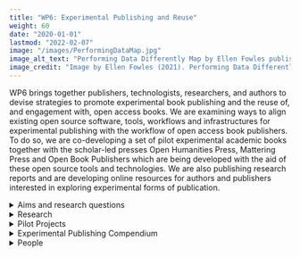 ```yaml
---
title: "WP6: Experimental Publishing and Reuse"
weight: 60
date: "2020-01-01"
lastmod: "2022-02-07"
image: "/images/PerformingDataMap.jpg"
image_alt_text: "Performing Data Differently Map by Ellen Fowles published on Zenodo"
image_credit: "Image by Ellen Fowles (2021). Performing Data Differently Map. Zenodo. https://doi.org/10.5281/zenodo.5541339."
---
```


WP6 brings together publishers, technologists, researchers, and authors to devise strategies to promote experimental book publishing and the reuse of, and engagement with, open access books. We are examining ways to align existing open source software, tools, workflows and infrastructures for experimental publishing  with the workflow of open access book publishers. To do so, we are co-developing a set of pilot experimental academic books together with the scholar-led presses Open Humanities Press, Mattering Press and Open Book Publishers which are being developed with the aid of these open source tools and technologies. We are also publishing research reports and are developing online resources for authors and publishers interested in exploring experimental forms of publication.

<details>
  <summary>
    Aims and research questions
  </summary>

Our research is looking at experiments with the book that reimagine the relationalities that constitute academic writing, research and publishing, and speculate on what the future of the book and the humanities might look like beyond the printed codex-format as the standard publication choice.

Our aim is to make it easier for authors and publishers to take up these kinds of experiments, and to integrate them into their research and publishing work-flows. We are doing so by highlighting the open source tools, technologies, platforms and software that are already available to support experimental forms of publishing, whether they are custom-designed for academic books or not. But instead of focusing solely on experimental publishing as a technological problem requiring technological solutions, we are keen to investigate what the inhibitions and the barriers are towards the uptake of these kinds of experimental books and processes (and how to overcome them), both for authors and for presses. As such we are working closely with authors and presses to create pilot projects and communities of best practice, to explore how to best enable experimental publishing.
</details>

<details>
  <summary>
    Research
  </summary>

#### Workshops

**Mapping, Connecting, Developing Future Book Imaginaries (July 1, 2020)**

As part of this online half-day stakeholder workshop we brought together some of the most cutting-edge open source software and platform providers working on reimagining the academic book. Together with a selection of scholar-led and new university presses we collaboratively explored the questions: how can we better enable the production and publication of experimental books; and what is already out there to support this?

*Workshop Overview:*
https://www.copim.ac.uk/events/200701-experimental-publishing-workshop/

*Workshop reports:*

* Moore, S., & Adema, J. (2020). COPIM Experimental Publishing Workshop - Part 1: Inhibitions Towards Experimental Book Publishing. *COPIM*. https://doi.org/10.21428/785a6451.8265afcb
* Moore, S., & Adema, J. (2020). COPIM Experimental Publishing Workshop - Part 2: Promoting Experimental Publishing. *COPIM*. https://doi.org/10.21428/785a6451.a21d57b6

**ReUsing Sources 1 – Texts: Foraging, Slashing, Weeding, Composting, Assembling, Caring for Texts (June 3, 2021)**

For *ReUsing Sources 1: Texts*, we worked with the team behind the Combinatorial Books: Gathering Flowers pilot project, which in its first iteration consists of a collaborative ‘re-writing’ of Tondeur and Marder’s *The Chernobyl Herbarium* (Open Humanities Press, 2016); a process the authors conceptualised as a form of productive disappropriation. The engagement with the latter text, as well as discussions among the participants of this workshop, evolved through the collective assembly of an ad-hoc publication during the workshop. The publication consists of: (1) a collection of plants and their properties that can inform the creative, careful “composting” (through writing, reuse and publishing) of OA materials; (2) short experiments in rewriting a passage from the Chernobyl Herbarium; (3) plant-based recipes for re-using sources. By means of these exercises we are gathering new ways to re-engage with existing texts in and through scholarly writing.

*Workshop overview:*
https://www.copim.ac.uk/events/210603-experimental-publishing-reusing-sources-texts/

*Workshop report:*

* McHardy, J. (2021). Tentative Florilegium: Experiments & Recipes for ReWriting Books. *COPIM*. https://doi.org/10.21428/785a6451.840fc9e5
Collaborative Publication: https://cryptpad.fr/pad/#/2/pad/view/vKt2EM2QooomsnOTpVtAqdswLbTvlNTztY3Hfkff7UU/

**ReUsing Sources 2 – Data: Translating, Performing, Computing, Masking, Dressing Data (June 17, 2021)**

For *ReUsing Sources 2: Data*, we worked with the [Politics of Patents](http://www.politicsofpatents.org/) (POP) team. POP investigates 200 years of global clothing patents to examine the shifting materialisation of body, citizenship, inventiveness and gender. The intention of this workshop was to discuss how archival data might be performed differently. This question speaks not only to researchers and artists who work with large archival data sets; it also speaks more broadly to how artists and scholars might engage datasets in a way that renders them open to investigation, creative critique and invention. The engagement as well as discussions among the participants of this workshop evolved through a tentative prototyping process. During the workshop participants drew on data from the POP project to prototype forms of data performance. Prototyping here served both: as a research methodology for critically engaging with and questioning normalised ways of relating with and around data; and as a prefigurative practice by which to imagine possible alternative procedures. The workshop participants engaged with mask patents from the POP archive stemming from different centuries. They did so through creative material interventions and by re-performing, translating or reanimating them in reference to contemporary and future personal, economic or socio-political conditions. Following the workshop, the question how books might perform archival data differently, became the lead question of the associated Archival Conversaions pilot book project.

*Workshop overview:*
https://www.copim.ac.uk/events/210617-experimental-publishing-reusing-sources-data/

*Workshop report:*

* McHardy, J., Jungnickel, K., Kiesewetter, R., & Fowles, E. (2021). Data Books & Data Bodies: Performing Archival Data differently. *COPIM*. https://doi.org/10.21428/785a6451.fb44bb05

#### Research Reports

* Adema, Mars, and Steiner. 2021. Books Contain Multitudes: Exploring Experimental Publishing. *COPIM*. https://doi.org/10.21428/785a6451.933fa904 and 10.5281/zenodo.4471571
* *Books Contain Multitudes: Exploring Experimental Publishing* is a three-part research and scoping report which serves as a resource for the scholarly community, especially for authors and publishers interested in pursuing more experimental forms of book publishing. The first two parts of this report situate such books in the context of academic research and publishing, and map current projects in a tenative typology of experimental books. The third part of this report reviews existing resources such as tools, platforms and software that enable the production of experimental books. This section also presents a roadmap and methodology towards the creation of an online Experimental Publishing Compendium (a resource which we will be publishing in 2022) and discusses collaborative writing and annotation tools.
* Adema, Moore and Steiner (2021) Promoting and Nurturing Interactions with Open Access Books: Strategies for Publishers and Authors. *COPIM*. doi: 10.21428/785a6451.2d6f4263 and https://doi.org/10.5281/zenodo.5572413

This is a three-part research and scoping report that has been created as a (evolving) resource for the scholarly community, especially for publishers and authors interested in fostering more engagement with open access books. The [first part](https://doi.org/10.21428/785a6451.b021e5e7) of this report provides a literature overview to identify the opportunities that digital technologies and enhanced interactions with open access books can provide for scholarship. It outlines some of the main types of interactions around open books that scholars are involved in. And it showcases some of the experiments within humanities book publishing with reuse, remix and more interactive features. Finally, it presents some of the main (technological and socio-cultural) inhibitions that have prevented further uptake of these practices. The [second part](https://doi.org/10.21428/785a6451.ce489971) of this report then explores more closely the technical dependencies that the introduced interactions and affordances rely upon. In doing so, it outlines and showcases a variety of open source tools, software, technologies, platforms, infrastructures, guidelines and best practices that lend themselves to being adopted by publishers and authors (or by publishers and authors working in collaboration with each other) to facilitate interaction around their book(s). The [third part](https://doi.org/10.21428/785a6451.80fa5af5) of the report then summarises the findings of the previous parts and provides recommendations, guidelines and strategies (again both socio-cultural and technological) for publishers and authors to further open up their books and collections to community interaction and reuse.

#### Blog posts/articles

McHardy, J. (2021). On the same page/screen: Making books, making collectives. *COPIM*. https://doi.org/10.21428/785a6451.ea946f58

Adema, J. (2020). Thinking Experimental Publishing: introducing COPIM Work Package 6. *COPIM*. Retrieved from https://copim.pubpub.org/pub/introducing-copim-work-package-6

#### International Conference

We are hosting an international conference on Experimental Publishing in 2023. More details TBC.

#### Presentations

Keynote presentation, Janneke Adema, “Exploring Experimental Publishing: Mappings, Pilots, and Guidelines,” *The 16th Munin Conference on Scholarly Publishing*. November 16, 2021. https://copim.pubpub.org/pub/munin-2021-exploring-experimental-publishing-mappings-pilots-and-guidelines/

Panel Presentation, Rebekka Kiesewetter and Patrick Hart. “The Global Book,” *Spineless Wonders 2022*, 12 November 2021. https://copim.pubpub.org/pub/spineless-wonders-the-global-book/

Panel presentation, Janneke Adema, Marcell Mars, and Tobias Steiner, “BoOkmArks: Open Conversations About OA Books - Experimental Publishing,” *Open Access Books Network*, June 29, 2021. https://copim.pubpub.org/pub/bookmarks-open-conversations-about-oa-books-experimental-publishing-june-29-2021/

Panel Presentation, Julien McHardy, *Verlage Selber Machen*, cache.ch, 27 September 2020. https://copim.pubpub.org/pub/on-the-same-page-screen-making-books-making-collectives/
</details>

<details>
  <summary>
    Pilot Projects
  </summary>

#### Combinatorial Books Gathering Flowers

Combinatorial Books: Gathering Flowers is a collaboration with Open Humanities Press. It explores and encourages the rewriting of books within the OHP catalogue as a means of generating radical new responses to them. In its first iteration a group of scholars, technologists and students from the Universidad Iberoamericana Ciudad de México (including Etelvina Bernal, Sandra Hernández Reyes, Sandra Loyola Guízar, Fernanda Rodríguez González, Yareni Monteón López, Deni Garciamoreno, Nidia Rosales, Xóchitl Arteaga Villamil and Carolina Cuevas), led by Dr Gabriela Méndez Cota, are producing a book-length response to a volume published by OHP: *The Chernobyl Herbarium*. The response is titled “Ecological Re-writing as Disappropriation: Situated Engagements with the Chernobyl Herbarium”.

Adema, J., Hall, G., & Méndez Cota, G. (2021). Combinatorial Books - Gathering Flowers - Part I. *COPIM*. https://doi.org/10.21428/785a6451.d3ecc6cc

Adema, J., Hall, G., & Méndez Cota, G. (2021). Combinatorial Books - Gathering Flowers - Part II. *COPIM*. https://doi.org/10.21428/785a6451.5be753b2

Adema, J., Hall, G., & Méndez Cota, G. (2021). Combinatorial Books - Gathering Flowers - Part III. *COPIM*. https://doi.org/10.21428/785a6451.6804756b

McHardy, J. (2021). Tentative Florilegium: Experiments & Recipes for ReWriting Books. *COPIM*. https://doi.org/10.21428/785a6451.840fc9e5

#### Archival Conversations

In this pilot project Mattering Press is collaborating with the Politics of Patents (POP) research project (Goldsmiths, University of London) to explore how books might make archival data available to open-ended and lively readings, interpretations and appropriations. Towards this end, Kat Jungnickel from POP and Julien McHardy from Mattering Press examine the POP research data, that comprises over 200 years of patent data, through a series of artistic and scholarly interventions. Each intervention, from sound, to visuals to re-enactment, will perform the data differently, providing new connections and associations. Beside these specific interventions, the whole dataset containing more than 370.000 data points will be available as a fully searchable database within the book. Beyond this specific book project, the experiments in this pilot book project explores what a Data Book could look like, probing how texts relate to the archive and how the book mediates between the archive and interpretation by investigating where the archive ends and the book begins . It examines how texts and books relate to the archive, and how digital tools complicate this relationship, while also opening ways to render them more dynamically, and potentially available to open and ongoing interpretations.

McHardy, J., Jungnickel, K., Kiesewetter, R., & Fowles, E. (2021).  Data Books & Data Bodies: Performing Archival Data differently. *COPIM*. https://doi.org/10.21428/785a6451.fb44bb05

McHardy, J., & Jungnickel, K. (2021). Experimental Publishing collaboration with POP, the Politics of Patents project. *COPIM*. https://doi.org/10.21428/785a6451.1ea4b573

#### X-Sketchbook

X-Sketchbook is a collaboration with TIB Hannover, The Bartlett School of Architecture and Open Book Publishers. It explores the state of the art of experimentation in architectural publishing and the creation of computational books. The latter are books that include or incorporate executable code in their content. The focus in this pilot project is on the use of diverse digital objects in architectural studio practice from multiple locations, and how they can be captured or packaged best as a multi-format book publication, ensuring they are stored and citable, or persistent and reproducible. In studio practice and sketch design, architects are using diverse digital objects from multiple locations in their design sketches. The X-Sketchbook project is using Open Science data tools to help capture and store these objects, assign them persistent identifiers, and then package them as a book – aimed at reuse. Working with a hybridized version of book sprints Simon Worthington and his colleagues are using the open-source tool Jupyter Books (Notebooks) to incorporate more advanced types of complex digital objects such as 3D visualisations, real time data simulations, or plans for 3D printing, etc.

Worthington, Simon. (2021). X-Sketchbook: Publishing and Place. *Zenodo*. https://doi.org/10.5281/zenodo.4506467

#### Citizen Science for Research Libraries — A Guide

In collaboration with TIB Hannover and the [LIBER Citizen Science Working Group](https://libereurope.eu/working-group/liber-citizen-science-working-group/), this pilot project is assisting with the open peer review processes and dissemination of the four-part book: Citizen Science for Research Libraries — A Guide, which is a peer-reviewed Open Access publication. The latter volume is devising ways to assist research libraries in setting up Citizen Science programs at their institutions. It is intended as a short guide and will be produced as a multi-format and multi-channel work. It will be technically designed for reuse: for example, in community translations or in MOOCs. Book sections will be released incrementally as they are ready. The aim is for the book to become a community-owned publication with regular updates. We are contributing to this iteratively published book: by helping set-up and design processes for its open collaborative post-publication community peer review: and by connecting and integrating the book’s metadata (and content) with Wikidata and wiki texts through COPIM’s Open Dissemination System [Thoth](https://github.com/thoth-pub/thoth). The guide is designed to be a practical toolbox to help run a citizen science project. It has been put together from contributions by members of the research library community.

Adema, J., & Worthington, S. (2021). Book Launch of Citizen Science Guide. *COPIM*. Retrieved from https://copim.pubpub.org/pub/book-launch-of-citizen-science-guide
</details>

<details>
  <summary>
    Experimental Publishing Compendium
  </summary>

The *Experimental Publishing Compendium* will provide an online resource for academic experimental publishing. It will offer publishers, authors, platform and tool providers information about book typologies, practices, sensitivities, tools and workflows. We aim to provide inspiration and guidance for experimental publications by linking these building blocks demonstrating how they might fit together. While tools feature prominently in the compendium, we are keen to showcase non-technical *ingredients* to raise awareness that tools alone don't make a publication. We are currently starting development and are planning to release a prototype of this compendium by the end of 2022.
</details>

<details>
  <summary>
    People
  </summary>

* Janneke Adema (Coventry University)
* Simon Bowie (Coventry University)
* Gary Hall (Open Humanities Press)
* Rebekka Kiesewetter (Coventry University)
* Julien McHardy (Mattering Press)
* Tobias Steiner (Coventry University)

#### Key Collaborators

We are working closely together with Open Humanities Press, Mattering Press and Open Book Publishers, as well as authors and technologists from Universidad Iberoamericana Ciudad de México, Goldsmiths, University of London, and The Bartlett, and with TIB Hannover and the LIBER Citizen Science Working Group.

* Kat Jungnickel (POP/Goldsmiths)
* Gabriela Mendez Cota (Universidad Iberoamericana Ciudad de México)
* Ava Fatah (The Bartlett School of Architecture)
* Simon Worthington (TIB Hannover)
* Rupert Gatti (Open Book Publishers)

</details>
